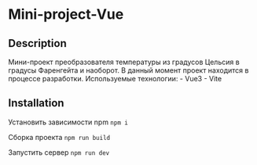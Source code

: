 <h1>Mini-project-Vue</h1>

<h2>Description</h2>
Мини-проект преобразователя температуры из градусов Цельсия в градусы Фаренгейта и наоборот. 
В данный момент проект находится в процессе разработки.
Используемые технологии: 
- Vue3
- Vite

 <h2>Installation</h2> 
 
 Установить зависимости npm 
 <code>npm i</code>
 
 Сборка проекта 
 <code>npm run build</code>

 Запустить сервер
 <code>npm run dev</code>
 

